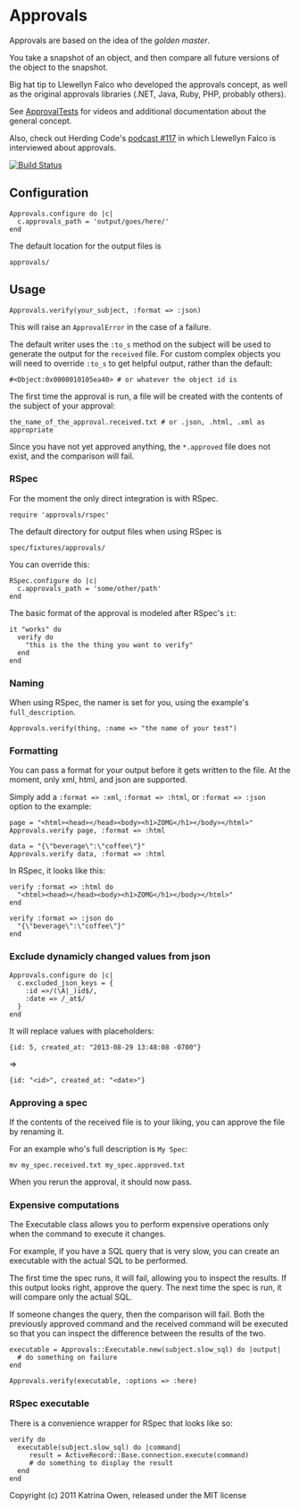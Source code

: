 # Approvals

Approvals are based on the idea of the *_golden master_*.

You take a snapshot of an object, and then compare all future
versions of the object to the snapshot.

Big hat tip to Llewellyn Falco who developed the approvals concept, as
well as the original approvals libraries (.NET, Java, Ruby, PHP,
probably others).

See [ApprovalTests](http://www.approvaltests.com) for videos and additional documentation about the general concept.

Also, check out  Herding Code's [podcast #117](http://t.co/GLn88R5) in
which Llewellyn Falco is interviewed about approvals.

[![Build Status](https://secure.travis-ci.org/kytrinyx/approvals.png?branch=master)](http://travis-ci.org/kytrinyx/approvals)

## Configuration

    Approvals.configure do |c|
      c.approvals_path = 'output/goes/here/'
    end

The default location for the output files is

    approvals/

## Usage

    Approvals.verify(your_subject, :format => :json)

This will raise an `ApprovalError` in the case of a failure.

The default writer uses the `:to_s` method on the subject will be used to generate the output for
the `received` file. For custom complex objects you will need to override
`:to_s` to get helpful output, rather than the default:

    #<Object:0x0000010105ea40> # or whatever the object id is

The first time the approval is run, a file will be created with the contents of the subject of your approval:

    the_name_of_the_approval.received.txt # or .json, .html, .xml as appropriate

Since you have not yet approved anything, the `*.approved` file does not exist, and the comparison will fail.

### RSpec

For the moment the only direct integration is with RSpec.

    require 'approvals/rspec'

The default directory for output files when using RSpec is

    spec/fixtures/approvals/

You can override this:

    RSpec.configure do |c|
      c.approvals_path = 'some/other/path'
    end

The basic format of the approval is modeled after RSpec's `it`:

    it "works" do
      verify do
        "this is the the thing you want to verify"
      end
    end

### Naming

When using RSpec, the namer is set for you, using the example's `full_description`.

    Approvals.verify(thing, :name => "the name of your test")

### Formatting

You can pass a format for your output before it gets written to the file.
At the moment, only xml, html, and json are supported.

Simply add a `:format => :xml`, `:format => :html`, or `:format => :json` option to the example:

    page = "<html><head></head><body><h1>ZOMG</h1></body></html>"
    Approvals.verify page, :format => :html

    data = "{\"beverage\":\"coffee\"}"
    Approvals.verify data, :format => :html

In RSpec, it looks like this:

    verify :format => :html do
      "<html><head></head><body><h1>ZOMG</h1></body></html>"
    end

    verify :format => :json do
      "{\"beverage\":\"coffee\"}"
    end

### Exclude dynamicly changed values from json

    Approvals.configure do |c|
      c.excluded_json_keys = {
        :id =>/(\A|_)id$/,
        :date => /_at$/
      }
    end

It will replace values with placeholders:

    {id: 5, created_at: "2013-08-29 13:48:08 -0700"}

=>

    {id: "<id>", created_at: "<date>"}

### Approving a spec

If the contents of the received file is to your liking, you can approve
the file by renaming it.

For an example who's full description is `My Spec`:

    mv my_spec.received.txt my_spec.approved.txt

When you rerun the approval, it should now pass.

### Expensive computations

The Executable class allows you to perform expensive operations only when the command to execute it changes.

For example, if you have a SQL query that is very slow, you can create an executable with the actual SQL to be performed.

The first time the spec runs, it will fail, allowing you to inspect the results.
If this output looks right, approve the query. The next time the spec is run, it will compare only the actual SQL.

If someone changes the query, then the comparison will fail. Both the previously approved command and the received command will be executed so that you can inspect the difference between the results of the two.

    executable = Approvals::Executable.new(subject.slow_sql) do |output|
      # do something on failure
    end

    Approvals.verify(executable, :options => :here)

### RSpec executable

There is a convenience wrapper for RSpec that looks like so:

    verify do
      executable(subject.slow_sql) do |command|
         result = ActiveRecord::Base.connection.execute(command)
         # do something to display the result
      end
    end

Copyright (c) 2011 Katrina Owen, released under the MIT license
